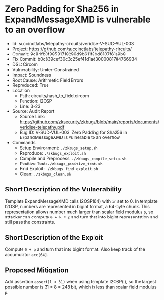 # Zero Padding for Sha256 in ExpandMessageXMD is vulnerable to an overflow

* Id: succinctlabs/telepathy-circuits/veridise-V-SUC-VUL-003
* Project: https://github.com/succinctlabs/telepathy-circuits/
* Commit: 9c84fb0f38531718296d9b611f8bd6107f61a9b8
* Fix Commit: b0c839cef30c3c25ef41d1ad3000081784766934
* DSL: Circom
* Vulnerability: Under-Constrained
* Impact: Soundness
* Root Cause: Arithmetic Field Errors
* Reproduced: True
* Location
  - Path: circuits/hash_to_field.circom
  - Function: I2OSP
  - Line: 3-23
* Source: Audit Report
  - Source Link: https://github.com/zksecurity/zkbugs/blob/main/reports/documents/veridise-telepathy.pdf
  - Bug ID: V-SUC-VUL-003: Zero Padding for Sha256 in ExpandMessageXMD is vulnerable to an overflow
* Commands
  - Setup Environment: `./zkbugs_setup.sh`
  - Reproduce: `./zkbugs_exploit.sh`
  - Compile and Preprocess: `./zkbugs_compile_setup.sh`
  - Positive Test: `./zkbugs_positive_test.sh`
  - Find Exploit: `./zkbugs_find_exploit.sh`
  - Clean: `./zkbugs_clean.sh`

## Short Description of the Vulnerability

Template ExpandMessageXMD calls I2OSP(64) with `in` set to 0. In template I2OSP, numbers are represented in bigint format, a 64-byte chunk. This representation allows number much larger than scalar field modulus `p`, so attacker can compute `0 + k * p` and turn that into bigint representation and still pass the constraints.

## Short Description of the Exploit

Compute `0 + p` and turn that into bigint format. Also keep track of the accumulator `acc[64]`.

## Proposed Mitigation

Add assertion `assert(l < 31)` when using template I2OSP(l), so the largest possible number is 31 * 8 = 248 bit, which is less than scalar field modulus `p`.

